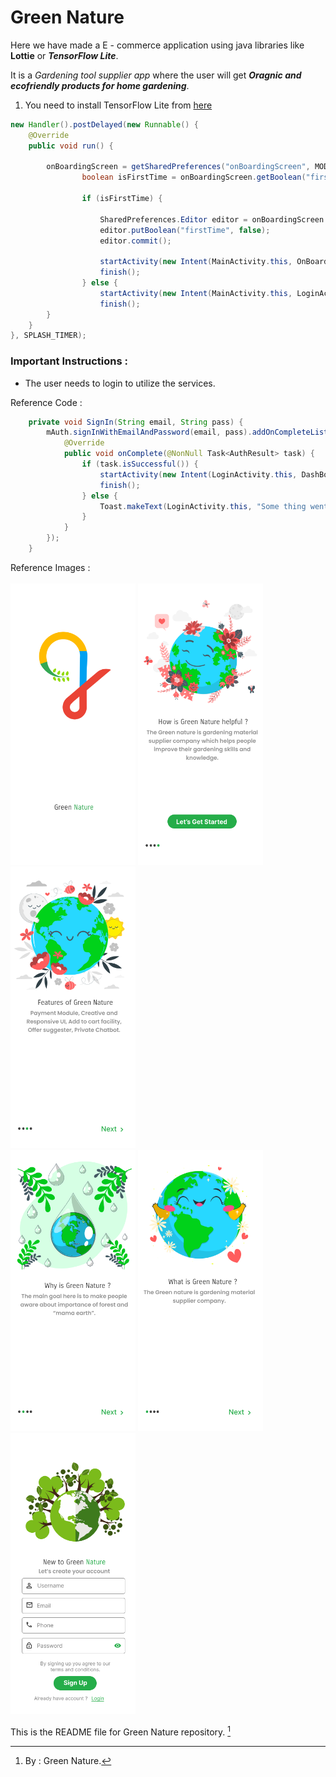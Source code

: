 # Green Nature

Here we have made a E - commerce application using java libraries like **Lottie** or **_TensorFlow Lite_**.

It is a *Gardening tool supplier app* where the user will get **_Oragnic and ecofriendly products for home gardening_**.

1. You need to install TensorFlow Lite from [here](https://www.tensorflow.org/)

```Java
new Handler().postDelayed(new Runnable() {
	@Override
	public void run() {
	
		onBoardingScreen = getSharedPreferences("onBoardingScreen", MODE_PRIVATE);
                boolean isFirstTime = onBoardingScreen.getBoolean("firstTime", true);

                if (isFirstTime) {

                    SharedPreferences.Editor editor = onBoardingScreen.edit();
                    editor.putBoolean("firstTime", false);
                    editor.commit();

                    startActivity(new Intent(MainActivity.this, OnBoardingScreen.class));
                    finish();
                } else {
                    startActivity(new Intent(MainActivity.this, LoginActivity.class));
                    finish();
		}
	}
}, SPLASH_TIMER);

```

### Important Instructions :

* The user needs to login to utilize the services.

Reference Code : 
```Java
    private void SignIn(String email, String pass) {
        mAuth.signInWithEmailAndPassword(email, pass).addOnCompleteListener(this, new OnCompleteListener<AuthResult>() {
            @Override
            public void onComplete(@NonNull Task<AuthResult> task) {
                if (task.isSuccessful()) {
                    startActivity(new Intent(LoginActivity.this, DashBoardActivity.class));
                    finish();
                } else {
                    Toast.makeText(LoginActivity.this, "Some thing went wrong", Toast.LENGTH_SHORT).show();
                }
            }
        });
    }
```
Reference Images : <br>
	<br><img src="app/src/main/res/drawable-v24/Splash Screen.png" alt="drawing" width="200" height="450"/>
	<img src="app/src/main/res/drawable-v24/Screen 4.png" alt="drawing" width="200" height="450"/>
	<img src="app/src/main/res/drawable-v24/Screen 3.png" alt="drawing" width="200" height="450"/>
	<br><img src="app/src/main/res/drawable-v24/Screen 2.png" alt="drawing" width="200" height="450"/>
	<img src="app/src/main/res/drawable-v24/Screen 1.png" alt="drawing" width="200" height="450"/>
	<img src="app/src/main/res/drawable-v24/Register.png" alt="drawing" width="200" height="450"/>
	
This is the README file for Green Nature repository. [^1]

[^1]: By : Green Nature.
